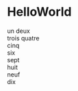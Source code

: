 # HelloWorld
un
deux<br />
trois
quatre<br />
cinq<br />
six<br />
sept<br />
huit<br />
neuf<br />
dix
